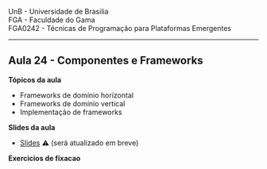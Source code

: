 
UnB - Universidade de Brasilia  
FGA - Faculdade do Gama  
FGA0242 - Técnicas de Programação para Plataformas Emergentes

---

## Aula 24 - Componentes e Frameworks

**Tópicos da aula**
- Frameworks de domínio horizontal
- Frameworks de domínio vertical
- Implementação de frameworks

**Slides da aula**
* [Slides]()
  :warning: (será atualizado em breve)

**Exercicios de fixacao**
